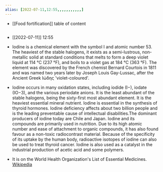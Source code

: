 ```yaml
---
alias: [2022-07-11,12:55,,,,,,,,,,,]
---
```

- [[Food fortification]]
table of content
```toc
```

- [[2022-07-11]] 12:55
- Iodine is a chemical element with the symbol I and atomic number 53. The heaviest of the stable halogens, it exists as a semi-lustrous, non-metallic solid at standard conditions that melts to form a deep violet liquid at 114 °C (237 °F), and boils to a violet gas at 184 °C (363 °F). The element was discovered by the French chemist Bernard Courtois in 1811 and was named two years later by Joseph Louis Gay-Lussac, after the Ancient Greek Ιώδης 'violet-coloured'.

- Iodine occurs in many oxidation states, including iodide (I−), iodate (IO−3), and the various periodate anions. It is the least abundant of the stable halogens, being the sixty-first most abundant element. It is the heaviest essential mineral nutrient. Iodine is essential in the synthesis of thyroid hormones. Iodine deficiency affects about two billion people and is the leading preventable cause of intellectual disabilities.The dominant producers of iodine today are Chile and Japan. Iodine and its compounds are primarily used in nutrition. Due to its high atomic number and ease of attachment to organic compounds, it has also found favour as a non-toxic radiocontrast material. Because of the specificity of its uptake by the human body, radioactive isotopes of iodine can also be used to treat thyroid cancer. Iodine is also used as a catalyst in the industrial production of acetic acid and some polymers.
- It is on the World Health Organization's List of Essential Medicines.
[Wikipedia](https://en.wikipedia.org/wiki/Iodine)